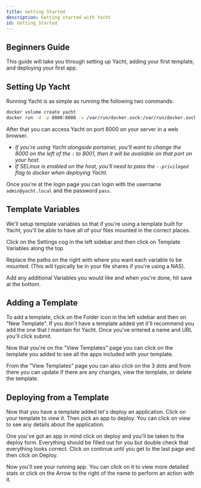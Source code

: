 ```yaml
---
title: Getting Started
description: Getting started with Yacht
id: Getting_Started
---
```

## Beginners Guide
This guide will take you through setting up Yacht, adding your first template, and deploying your first app.

## Setting Up Yacht
Running Yacht is as simple as running the following two commands:

```bash
docker volume create yacht
docker run -d -p 8000:8000 -v /var/run/docker.sock:/var/run/docker.sock -v yacht:/config --name yacht --restart-policy unless-stopped selfhostedpro/yacht
```

After that you can access Yacht on port 8000 on your server in a web browser.

- _If you're using Yacht alongside portainer, you'll want to change the 8000 on the left of the `:` to 8001, then it will be available on that port on your host._
- _If SELinux is enabled on the host, you'll need to pass the `--privileged` flag to docker when deploying Yacht._

Once you're at the login page you can login with the username `admin@yacht.local` and the password `pass`.

## Template Variables
We'll setup template variables so that if you're using a template built for Yacht, you'll be able to have all of your files mounted in the correct places.

Click on the Settings cog in the left sidebar and then click on Template Variables along the top.

Replace the paths on the right with where you want each variable to be mounted. (This will typically be in your file shares if you're using a NAS).

Add any additional Variables you would like and when you're done, hit save at the bottom.

## Adding a Template
To add a template, click on the Folder icon in the left sidebar and then on "New Template". If you don't have a template added yet it'll recommend you add the one that I maintain for Yacht. Once you've entered a name and URL you'll click submit.

Now that you're on the "View Templates" page you can click on the template you added to see all the apps included with your template.

From the "View Templates" page you can also click on the 3 dots and from there you can update if there are any changes, view the template, or delete the template.

## Deploying from a Template
Now that you have a template added let's deploy an application. Click on your template to view it. Then pick an app to deploy. You can click on view to see any details about the application.

One you've got an app in mind click on deploy and you'll be taken to the deploy form. Everything should be filled out for you but double check that everything looks correct. Click on continue until you get to the last page and then click on Deploy.

Now you'll see your running app. You can click on it to view more detailed stats or click on the Arrow to the right of the name to perform an action with it.
